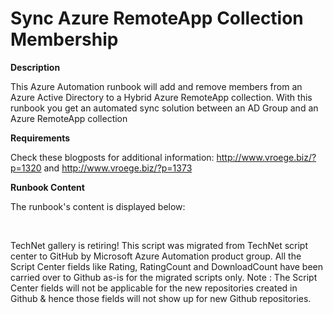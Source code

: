 ﻿Sync Azure RemoteApp Collection Membership
==========================================

            

**Description**


This Azure Automation runbook will add and remove members from an Azure Active Directory to a Hybrid Azure RemoteApp collection. With this runbook you get an automated sync solution between an AD Group and an Azure RemoteApp collection


**Requirements**


Check these blogposts for additional information: http://www.vroege.biz/?p=1320 and http://www.vroege.biz/?p=1373


**Runbook Content**


The runbook's content is displayed below: 


 


        
    
TechNet gallery is retiring! This script was migrated from TechNet script center to GitHub by Microsoft Azure Automation product group. All the Script Center fields like Rating, RatingCount and DownloadCount have been carried over to Github as-is for the migrated scripts only. Note : The Script Center fields will not be applicable for the new repositories created in Github & hence those fields will not show up for new Github repositories.
